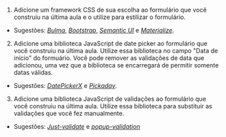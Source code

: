 1. Adicione um framework CSS de sua escolha ao formulário que você construiu na última aula e o utilize para estilizar o formulário.
- Sugestões: _[Bulma](https://bulma.io/)_, _[Bootstrap](https://getbootstrap.com/)_, _[Semantic UI](https://semantic-ui.com/)_ e _[Materialize](https://materializecss.com/)_.

2. Adicione uma biblioteca JavaScript de date picker ao formulário que você construiu na última aula. Utilize essa biblioteca no campo "Data de início" do formuário. Você pode remover as validações de data que adicionou, uma vez que a biblioteca se encarregará de permitir somente datas válidas.
- Sugestões: _[DatePickerX](https://github.com/AlexKrupko/DatePickerX)_ e _[Pickaday](https://github.com/Pikaday/Pikaday)_.

3. Adicione uma biblioteca JavaScript de validações ao formulário que você construiu na última aula. Utilize essa biblioteca para substituir as validações que você fez manualmente.
- Sugestões: _[Just-validate](https://github.com/horprogs/Just-validate)_ e _[popup-validation](https://github.com/AntonLapshin/popup-validation)_




